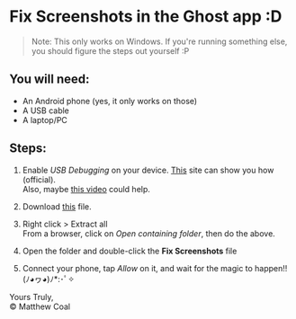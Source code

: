 # Fix Screenshots in the Ghost app :D

> Note: This only works on Windows. If you're running something else, you should figure the steps out yourself :P

## You will need:
- An Android phone (yes, it only works on those)
- A USB cable
- A laptop/PC

## Steps:

1. Enable *USB Debugging* on your device. [This](https://developer.android.com/studio/debug/dev-options#enable) site can show you how (official).  
   Also, maybe [this video](https://m.youtube.com/watch?v=Ucs34BkfPB0) could help.

1. Download [this](./FixScreenshots.zip) file.

2. Right click > Extract all  
  From a browser, click on *Open containing folder*, then do the above.

3. Open the folder and double-click the **Fix Screenshots** file

4. Connect your phone, tap *Allow* on it, and wait for the magic to happen!! (ﾉ◕ヮ◕)ﾉ*:･ﾟ✧

Yours Truly,  
&copy; Matthew Coal
